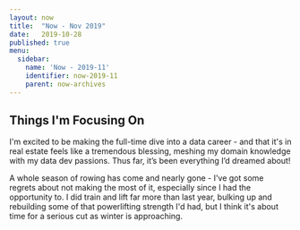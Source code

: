 ```yaml
---
layout: now
title:  "Now - Nov 2019"
date:   2019-10-28
published: true
menu:
  sidebar:
    name: 'Now - 2019-11'
    identifier: now-2019-11
    parent: now-archives
---
```

## Things I'm Focusing On

I'm excited to be making the full-time dive into a data career - and that it's in real estate feels like a tremendous blessing, meshing my domain knowledge with my data dev passions. Thus far, it’s been everything I’d dreamed about!

A whole season of rowing has come and nearly gone - I've got some regrets about not making the most of it, especially since I had the opportunity to. I did train and lift far more than last year, bulking up and rebuilding some of that powerlifting strength I'd had, but I think it's about time for a serious cut as winter is approaching.
